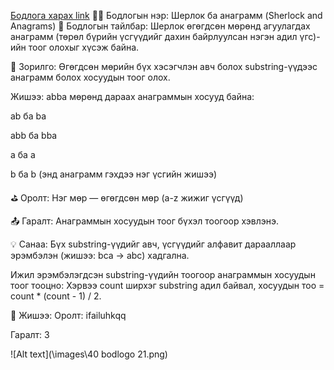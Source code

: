 <a href="https://www.hackerrank.com/challenges/sherlock-and-anagrams/problem?isFullScreen=true">Бодлога харах link</a>
🕵️‍♂️ Бодлогын нэр: Шерлок ба анаграмм (Sherlock and Anagrams)
📘 Бодлогын тайлбар:
Шерлок өгөгдсөн мөрөнд агуулагдах анаграмм (төрөл бүрийн үсгүүдийг дахин байрлуулсан нэгэн адил үгс)-ийн тоог олохыг хүсэж байна.

🎯 Зорилго:
Өгөгдсөн мөрийн бүх хэсэгчлэн авч болох substring-үүдээс анаграмм болох хосуудын тоог олох.

Жишээ:
abba мөрөнд дараах анаграммын хосууд байна:

ab ба ba

abb ба bba

a ба a

b ба b (энд анаграмм гэхдээ нэг үсгийн жишээ)

⛳ Оролт:
Нэг мөр — өгөгдсөн мөр (a-z жижиг үсгүүд)

📤 Гаралт:
Анаграммын хосуудын тоог бүхэл тоогоор хэвлэнэ.

💡 Санаа:
Бүх substring-үүдийг авч, үсгүүдийг алфавит дарааллаар эрэмбэлэн (жишээ: bca → abc) хадгална.

Ижил эрэмбэлэгдсэн substring-үүдийн тоогоор анаграммын хосуудын тоог тооцно:
Хэрвээ count ширхэг substring адил байвал, хосуудын тоо = count * (count - 1) / 2.

🧠 Жишээ:
Оролт:
ifailuhkqq

Гаралт:
3

![Alt text](\images\40 bodlogo 21.png)